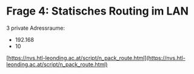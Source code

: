 # Frage 4: Statisches Routing im LAN

3 private Adressraume:

- 192.168
- 10

[https://nvs.htl-leonding.ac.at/script/n_pack_route.html](https://nvs.htl-leonding.ac.at/script/n_pack_route.html)